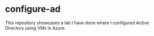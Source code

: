 # configure-ad
This repository showcases a lab I have done where I configured Active Directory using VMs in Azure.
